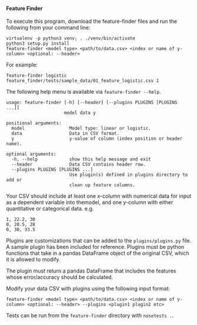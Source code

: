 #### Feature Finder

To execute this program, download the feature-finder files and run the following from your command line:

```
virtualenv -p python3 venv; . ./venv/bin/activate
python3 setup.py install
feature-finder <model type> <path/to/data.csv> <index or name of y-column> <optional: --header>
```

For example:
```
feature-finder logistic feature_finder/tests/sample_data/01_feature_logistic.csv 1
```

The following help menu is available via `feature-finder --help`.
```
usage: feature-finder [-h] [--header] [--plugins PLUGINS [PLUGINS ...]]
                      model data y

positional arguments:
  model                 Model type: linear or logistic.
  data                  Data in CSV format.
  y                     y-value of column (index position or header name).

optional arguments:
  -h, --help            show this help message and exit
  --header              Data CSV contains header row.
  --plugins PLUGINS [PLUGINS ...]
                        Use plugin(s) defined in plugins directory to add or
                        clean up feature columns.
```

Your CSV should include at least one x-column with numerical data for input as a dependent variable into themodel, and one y-column with either quantitative or categorical data.
e.g.
```
1, 22.2, 30
0, 20.5, 28
0, 30, 33.5
```

Plugins are customizations that can be added to the `plugins/plugins.py` file. A sample plugin has been included for reference. Plugins must be python functions that take in a pandas DataFrame object of the original CSV, which it is allowed to modify.

The plugin must return a pandas DataFrame that includes the features whose error/accuracy should be calculated.

Modify your data CSV with plugins using the following input format:
```
feature-finder <model type> <path/to/data.csv> <index or name of y-column> <optional: --header> --plugins <plugin1 plugin2 etc>
```

Tests can be run from the `feature-finder` directory with `nosetests .`.
